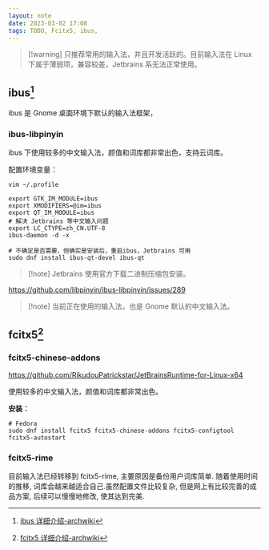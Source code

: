 ```yaml
---
layout: note
date: 2023-03-02 17:08
tags: TODO, Fcitx5, ibus,
---
```


> [!warning] 只推荐常用的输入法，并且开发活跃的。目前输入法在 Linux 下属于薄弱项，兼容较差，Jetbrains 系无法正常使用。

## ibus[^1]

ibus 是 Gnome 桌面环境下默认的输入法框架，

### ibus-libpinyin

ibus 下使用较多的中文输入法，颜值和词库都非常出色，支持云词库。

配置环境变量：

`vim ~/.profile`

```shell
export GTK_IM_MODULE=ibus
export XMODIFIERS=@im=ibus
export QT_IM_MODULE=ibus
# 解决 Jetbrains 等中文输入问题
export LC_CTYPE=zh_CN.UTF-8
ibus-daemon -d -x
```

```shell
# 不确定是否需要，但确实是安装后，重启ibus，Jetbrains 可用
sudo dnf install ibus-qt-devel ibus-qt
```

> [!note] Jetbrains 使用官方下载二进制压缩包安装。

https://github.com/libpinyin/ibus-libpinyin/issues/289

> [!note] 当前正在使用的输入法，也是 Gnome 默认的中文输入法。

## fcitx5[^2]

### fcitx5-chinese-addons

https://github.com/RikudouPatrickstar/JetBrainsRuntime-for-Linux-x64

使用较多的中文输入法，颜值和词库都非常出色。

**安装：**

```shell
# Fedora
sudo dnf install fcitx5 fcitx5-chinese-addons fcitx5-configtool fcitx5-autostart
```

### fcitx5-rime

目前输入法已经转移到 fcitx5-rime, 主要原因是备份用户词库简单. 随着使用时间的推移, 词库会越来越适合自己.虽然配置文件比较复杂, 但是网上有比较完善的成品方案, 后续可以慢慢地修改, 使其达到完美.

[^1]: [ibus 详细介绍-archwiki](https://wiki.archlinuxcn.org/wiki/IBus)
[^2]: [fcitx5 详细介绍-archwiki](https://wiki.archlinuxcn.org/wiki/Fcitx5)
